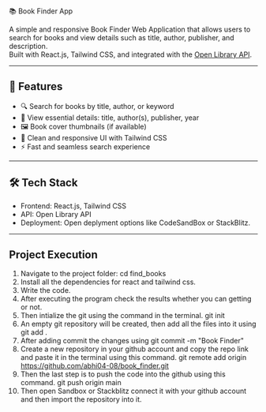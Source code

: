 📚 Book Finder App

A simple and responsive Book Finder Web Application that allows users to search for books and view details such as title, author, publisher, and description.  
Built with React.js, Tailwind CSS, and integrated with the [Open Library API](https://openlibrary.org/developers/api).

---

## 🚀 Features
- 🔍 Search for books by title, author, or keyword  
- 📖 View essential details: title, author(s), publisher, year  
- 🖼️ Book cover thumbnails (if available)  
- 🎨 Clean and responsive UI with Tailwind CSS  
- ⚡ Fast and seamless search experience  

---

## 🛠️ Tech Stack
- Frontend: React.js, Tailwind CSS  
- API: Open Library API  
- Deployment: Open deplyment options like CodeSandBox or StackBlitz.  

---

## Project Execution

 1. Navigate to the project folder:
    cd find_books
2. Install all the dependencies for react and tailwind css.
3. Write the code.
4. After executing the program check the results whether you can getting or not.
5. Then intialize the git using the command in the terminal.
    git init
6. An empty git repository will be created, then add all the files into it using
    git add .
7. After adding commit the changes using
    git commit -m "Book Finder"
8. Create a new repository in your github account and copy the repo link and paste it in the terminal using this command.
    git remote add origin  https://github.com/abhi04-08/book_finder.git
9. Then the last step is to push the code into the github using this command.
     git push origin main
10. Then open Sandbox or Stackblitz connect it with your github account and then import the repository into it.

